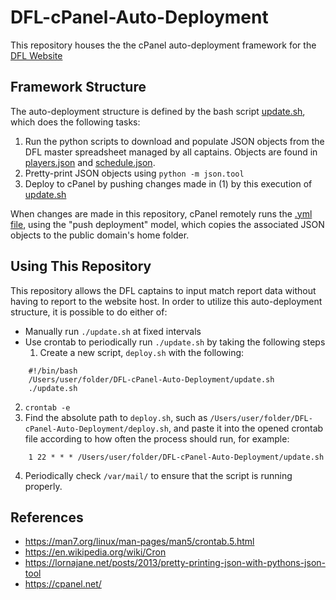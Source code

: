 # DFL-cPanel-Auto-Deployment
This repository houses the the cPanel auto-deployment framework for the [DFL Website](http://foyausa.org/index.html)

## Framework Structure
The auto-deployment structure is defined by the bash script [update.sh](./update.sh), which does the following tasks:
1. Run the python scripts to download and populate JSON objects from the DFL master spreadsheet managed by all captains. Objects are found in [players.json](./players.json) and [schedule.json](./schedule.json).
2. Pretty-print JSON objects using `python -m json.tool`
3. Deploy to cPanel by pushing changes made in (1) by this execution of [update.sh](./update.sh)

When changes are made in this repository, cPanel remotely runs the [.yml file](./.cpanel.yml), using the "push deployment" model, which copies the associated JSON objects to the public domain's home folder.

## Using This Repository
This repository allows the DFL captains to input match report data without having to report to the website host. In order to utilize this auto-deployment structure, it is possible to do either of:
* Manually run `./update.sh` at fixed intervals
* Use crontab to periodically run `./update.sh` by taking the following steps
  1. Create a new script, `deploy.sh` with the following:
```
    #!/bin/bash
    /Users/user/folder/DFL-cPanel-Auto-Deployment/update.sh
    ./update.sh
```
  2. `crontab -e`
  3. Find the absolute path to `deploy.sh`, such as `/Users/user/folder/DFL-cPanel-Auto-Deployment/deploy.sh`, and paste it into the opened crontab file according to how often the process should run, for example:

```
    1 22 * * * /Users/user/folder/DFL-cPanel-Auto-Deployment/update.sh
```
  4. Periodically check `/var/mail/` to ensure that the script is running properly.

## References
* https://man7.org/linux/man-pages/man5/crontab.5.html
* https://en.wikipedia.org/wiki/Cron
* https://lornajane.net/posts/2013/pretty-printing-json-with-pythons-json-tool
* https://cpanel.net/
